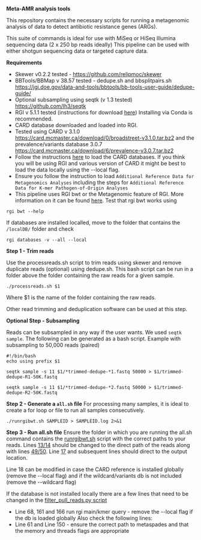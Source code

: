 **Meta-AMR analysis tools**

This repository contains the necessary scripts for running a metagenomic analysis of data to detect antibiotic resistance genes (ARGs).

This suite of commands is ideal for use with MiSeq or HiSeq Illumina sequencing data (2 x 250 bp reads ideally)
This pipeline can be used with either shotgun sequencing data or targeted capture data. 

**Requirements**

- Skewer v0.2.2 tested - https://github.com/relipmoc/skewer 
- BBTools/BBMap v 38.57 tested - dedupe.sh and bbsplitpairs.sh https://jgi.doe.gov/data-and-tools/bbtools/bb-tools-user-guide/dedupe-guide/ 
- Optional subsampling using seqtk (v 1.3 tested) https://github.com/lh3/seqtk
- RGI v 5.1.1 tested (instructions for download [here](https://github.com/arpcard/rgi)) Installing via Conda is recommended. 
- CARD database downloaded and loaded into RGI. 
-   Tested using CARD v 3.1.0 https://card.mcmaster.ca/download/0/broadstreet-v3.1.0.tar.bz2 and the prevalence/variants database 3.0.7 https://card.mcmaster.ca/download/6/prevalence-v3.0.7.tar.bz2 
- Follow the instructions [here](https://github.com/arpcard/rgi#id42) to load the CARD databases. If you think you will be using RGI and various version of CARD it might be best to load the data locally using the --local flag. 
- Ensure you follow the instruction to load `Additional Reference Data for Metagenomics Analyses` including the steps for `Additional Reference Data for K-mer Pathogen-of-Origin Analyses`
- This pipeline uses RGI bwt or the Metagenomic feature of RGI. More information on it can be found [here](https://github.com/arpcard/rgi#id51). Test that rgi bwt works using 
```
rgi bwt --help
```
If databases are installed localled, move to the folder that contains the `/localDB/` folder and check
```
rgi databases -v --all --local
```

**Step 1 - Trim reads**

Use the processreads.sh script to trim reads using skewer and remove duplicate reads (optional) using dedupe.sh. 
This bash script can be run in a folder above the folder containing the raw reads for a given sample. 

```
./processreads.sh $1
``` 

Where $1 is the name of the folder containing the raw reads. 

Other read trimming and deduplication software can be used at this step. 

**Optional Step - Subsampling**

Reads can be subsampled in any way if the user wants. We used `seqtk sample`. The following can be generated as a bash script. Example with subsampling to 50,000 reads (paired)

```
#!/bin/bash
echo using prefix $1
 
seqtk sample -s 11 $1/*trimmed-dedupe-*1.fastq 50000 > $1/trimmed-dedupe-R1-50K.fastq

seqtk sample -s 11 $1/*trimmed-dedupe-*2.fastq 50000 > $1/trimmed-dedupe-R2-50K.fastq
```

**Step 2 - Generate a `all.sh` file**
For processing many samples, it is ideal to create a for loop or file to run all samples consecutively. 

```
./runrgibwt.sh SAMPLEID > SAMPLEID.log 2>&1
```

**Step 3 - Run all.sh file**
Ensure the folder in which you are running the all.sh command contains the [runrgibwt.sh](meta-tools/runrgibwt.sh) script with the correct paths to your reads. 
Lines [13/14](meta-tools/runrgibwt.sh#L13) should be changed to the direct path of the reads along with lines [49/50](meta-tools/runrgibwt.sh#L49). 
Line [17](meta-tools/runrgibwt.sh#L17) and subsequent lines should direct to the output location. 

Line 18 can be modified in case the CARD reference is installed globally (remove the --local flag) and if the wildcard/variants db is not included (remove the --wildcard flag)

If the database is not installed locally there are a few lines that need to be changed in the [filter_pull_reads.py script](meta-tools/scripts/filter_pull_reads.py)

- Line 68, 161 and 166 run rgi main/kmer query - remove the --local flag if the db is loaded globally
Also check the following lines: 
- Line 61 and Line 150 - ensure the correct path to metaspades and that the memory and threads flags are appropriate




